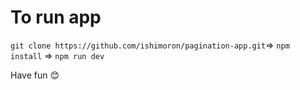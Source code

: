 # To run app

`git clone https://github.com/ishimoron/pagination-app.git`=>
`npm install` =>
`npm run dev`

Have fun 😊
